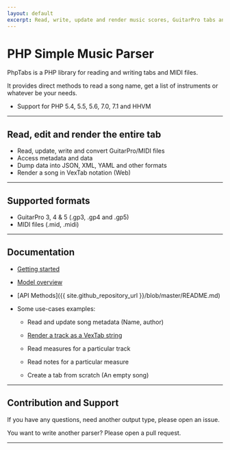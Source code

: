```yaml
---
layout: default
excerpt: Read, write, update and render music scores, GuitarPro tabs and MIDI files.
---
```


# PHP Simple Music Parser

PhpTabs is a PHP library for reading and writing tabs and MIDI files.

It provides direct methods to read a song name, get a list of instruments or whatever be your needs.

- Support for PHP 5.4, 5.5, 5.6, 7.0, 7.1 and HHVM

------------------------------------------------------------------------

## Read, edit and render the entire tab

- Read, update, write and convert GuitarPro/MIDI files
- Access metadata and data
- Dump data into JSON, XML, YAML and other formats
- Render a song in VexTab notation (Web)

------------------------------------------------------------------------

## Supported formats

- GuitarPro 3, 4 & 5 (.gp3, .gp4 and .gp5)
- MIDI files (.mid, .midi)

------------------------------------------------------------------------

## Documentation

- [Getting started](/getting-started.html)

- [Model overview](/phptabs.html)

- [API Methods]({{ site.github_repository_url }}/blob/master/README.md)

- Some use-cases examples:

  - Read and update song metadata (Name, author)

  - [Render a track as a VexTab string](/render-as-vextab.html)

  - Read measures for a particular track

  - Read notes for a particular measure

  - Create a tab from scratch (An empty song)

------------------------------------------------------------------------

## Contribution and Support

If you have any questions, need another output type, please open an issue.

You want to write another parser? Please open a pull request.

------------------------------------------------------------------------

